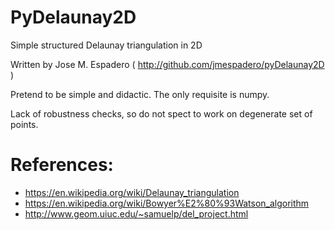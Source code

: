 PyDelaunay2D
==============

Simple structured Delaunay triangulation in 2D
  
Written by Jose M. Espadero ( http://github.com/jmespadero/pyDelaunay2D )

Pretend to be simple and didactic. The only requisite is numpy.

Lack of robustness checks, so do not spect to work on degenerate set of points.

# References:
*  https://en.wikipedia.org/wiki/Delaunay_triangulation
*  https://en.wikipedia.org/wiki/Bowyer%E2%80%93Watson_algorithm
*  http://www.geom.uiuc.edu/~samuelp/del_project.html
